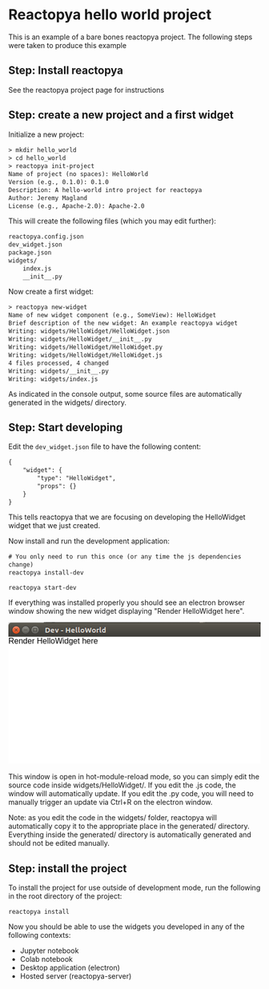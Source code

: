 # Reactopya hello world project

This is an example of a bare bones reactopya project. The following steps were taken to produce this example

## Step: Install reactopya

See the reactopya project page for instructions

## Step: create a new project and a first widget

Initialize a new project:

```
> mkdir hello_world
> cd hello_world
> reactopya init-project
Name of project (no spaces): HelloWorld
Version (e.g., 0.1.0): 0.1.0
Description: A hello-world intro project for reactopya
Author: Jeremy Magland
License (e.g., Apache-2.0): Apache-2.0 
```

This will create the following files (which you may edit further):

```
reactopya.config.json
dev_widget.json
package.json
widgets/
    index.js
    __init__.py
```

Now create a first widget:

```
> reactopya new-widget
Name of new widget component (e.g., SomeView): HelloWidget
Brief description of the new widget: An example reactopya widget  
Writing: widgets/HelloWidget/HelloWidget.json
Writing: widgets/HelloWidget/__init__.py
Writing: widgets/HelloWidget/HelloWidget.py
Writing: widgets/HelloWidget/HelloWidget.js
4 files processed, 4 changed
Writing: widgets/__init__.py
Writing: widgets/index.js
```

As indicated in the console output, some source files are automatically generated in the widgets/ directory.

## Step: Start developing

Edit the `dev_widget.json` file to have the following content:

```
{
    "widget": { 
        "type": "HelloWidget",
        "props": {}
    }
}
```

This tells reactopya that we are focusing on developing the HelloWidget widget that we just created.

Now install and run the development application:

```
# You only need to run this once (or any time the js dependencies change)
reactopya install-dev
```

```
reactopya start-dev
```

If everything was installed properly you should see an electron browser window showing the new widget displaying "Render HelloWidget here".

![HelloWidget screenshot](./dev-helloworld.png)

This window is open in hot-module-reload mode, so you can simply edit the source code inside widgets/HelloWidget/. If you edit the .js code, the window will automatically update. If you edit the .py code, you will need to manually trigger an update via Ctrl+R on the electron window.

Note: as you edit the code in the widgets/ folder, reactopya will automatically copy it to the appropriate place in the generated/ directory. Everything inside the generated/ directory is automatically generated and should not be edited manually.

## Step: install the project

To install the project for use outside of development mode, run the following in the root directory of the project:

```
reactopya install
```

Now you should be able to use the widgets you developed in any of the following contexts:

* Jupyter notebook
* Colab notebook
* Desktop application (electron)
* Hosted server (reactopya-server)

